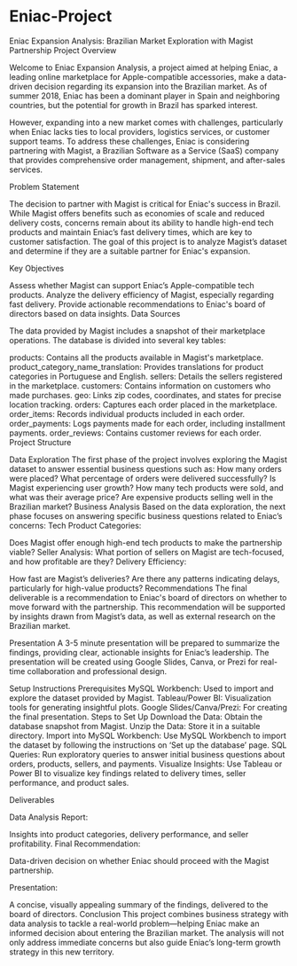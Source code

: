 # Eniac-Project 
Eniac Expansion Analysis: Brazilian Market Exploration with Magist Partnership
Project Overview

Welcome to Eniac Expansion Analysis, a project aimed at helping Eniac, a leading online marketplace for Apple-compatible accessories, make a data-driven decision regarding its expansion into the Brazilian market. As of summer 2018, Eniac has been a dominant player in Spain and neighboring countries, but the potential for growth in Brazil has sparked interest.

However, expanding into a new market comes with challenges, particularly when Eniac lacks ties to local providers, logistics services, or customer support teams. To address these challenges, Eniac is considering partnering with Magist, a Brazilian Software as a Service (SaaS) company that provides comprehensive order management, shipment, and after-sales services.

Problem Statement

The decision to partner with Magist is critical for Eniac's success in Brazil. While Magist offers benefits such as economies of scale and reduced delivery costs, concerns remain about its ability to handle high-end tech products and maintain Eniac’s fast delivery times, which are key to customer satisfaction. The goal of this project is to analyze Magist’s dataset and determine if they are a suitable partner for Eniac's expansion.

Key Objectives

Assess whether Magist can support Eniac’s Apple-compatible tech products.
Analyze the delivery efficiency of Magist, especially regarding fast delivery.
Provide actionable recommendations to Eniac's board of directors based on data insights.
Data Sources

The data provided by Magist includes a snapshot of their marketplace operations. The database is divided into several key tables:

products: Contains all the products available in Magist's marketplace.
product_category_name_translation: Provides translations for product categories in Portuguese and English.
sellers: Details the sellers registered in the marketplace.
customers: Contains information on customers who made purchases.
geo: Links zip codes, coordinates, and states for precise location tracking.
orders: Captures each order placed in the marketplace.
order_items: Records individual products included in each order.
order_payments: Logs payments made for each order, including installment payments.
order_reviews: Contains customer reviews for each order.
Project Structure

Data Exploration The first phase of the project involves exploring the Magist dataset to answer essential business questions such as:
How many orders were placed?
What percentage of orders were delivered successfully?
Is Magist experiencing user growth?
How many tech products were sold, and what was their average price?
Are expensive products selling well in the Brazilian market?
Business Analysis Based on the data exploration, the next phase focuses on answering specific business questions related to Eniac’s concerns:
Tech Product Categories:

Does Magist offer enough high-end tech products to make the partnership viable?
Seller Analysis: What portion of sellers on Magist are tech-focused, and how profitable are they?
Delivery Efficiency:

How fast are Magist’s deliveries? Are there any patterns indicating delays, particularly for high-value products?
Recommendations The final deliverable is a recommendation to Eniac's board of directors on whether to move forward with the partnership. This recommendation will be supported by insights drawn from Magist’s data, as well as external research on the Brazilian market.

Presentation A 3-5 minute presentation will be prepared to summarize the findings, providing clear, actionable insights for Eniac’s leadership. The presentation will be created using Google Slides, Canva, or Prezi for real-time collaboration and professional design.

Setup Instructions Prerequisites MySQL Workbench: Used to import and explore the dataset provided by Magist. Tableau/Power BI: Visualization tools for generating insightful plots. Google Slides/Canva/Prezi: For creating the final presentation. Steps to Set Up Download the Data: Obtain the database snapshot from Magist. Unzip the Data: Store it in a suitable directory. Import into MySQL Workbench: Use MySQL Workbench to import the dataset by following the instructions on ‘Set up the database’ page. SQL Queries: Run exploratory queries to answer initial business questions about orders, products, sellers, and payments. Visualize Insights: Use Tableau or Power BI to visualize key findings related to delivery times, seller performance, and product sales.

Deliverables

Data Analysis Report:

Insights into product categories, delivery performance, and seller profitability.
Final Recommendation:

Data-driven decision on whether Eniac should proceed with the Magist partnership.

Presentation:

A concise, visually appealing summary of the findings, delivered to the board of directors. Conclusion This project combines business strategy with data analysis to tackle a real-world problem—helping Eniac make an informed decision about entering the Brazilian market. The analysis will not only address immediate concerns but also guide Eniac’s long-term growth strategy in this new territory.
